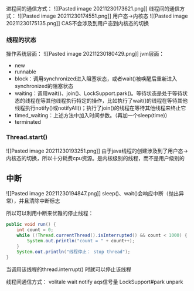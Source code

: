 进程间的通信方式：
![[Pasted image 20211230173621.png]]
线程间的通信方式：
![[Pasted image 20211230174551.png]]
用户态->内核态
![[Pasted image 20211230175135.png]]
CAS不会涉及到用户态到内核态的切换

### 线程的状态
操作系统层面：
![[Pasted image 20211230180429.png]]
jvm层面：
- new
- runnable
- block：调用synchronized进入阻塞状态，或者wait()被唤醒后重新进入synchronized的阻塞状态
- waiting：调用wait()、join()、LockSupport.park()。等待状态是处于等待状态的线程在等其他线程执行特定的操作，比如执行了wait()的线程在等待其他线程执行notify()或notifyAll()；执行了join()的线程在等待其他线程来终止它
- timed_waiting：上述方法中加入时间参数。（再加一个sleep(time)）
- terminated

### Thread.start()
![[Pasted image 20211230193251.png]]
由于java线程的创建涉及到了用户态->内核态的切换，所以十分耗费cpu资源。是内核级别的线程，而不是用户级别的

## 中断
![[Pasted image 20211230194847.png]]
sleep()、wait()会响应中断（抛出异常），并且清除中断标志

所以可以利用中断来优雅的停止线程：
```java
public void run() { 
	int count = 0; 
	while (!Thread.currentThread().isInterrupted() && count < 1000) { 
		System.out.println("count = " + count++);
	} 
	System.out.println("线程停止： stop thread");
} 
```
当调用该线程的thread.interrupt() 时就可以停止该线程

线程间通信方式：
volitale
wait notify
aqs信号量
LockSupport#park unpark